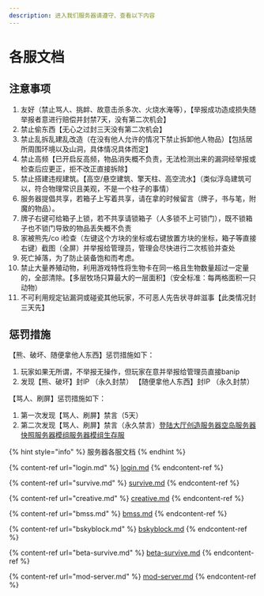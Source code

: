 ```yaml
---
description: 进入我们服务器请遵守、查看以下内容
---
```


# 各服文档

## 注意事项 <a href="zhu-yi-shi-xiang" id="zhu-yi-shi-xiang"></a>

1. 友好（禁止骂人、挑衅、故意击杀多次、火烧水淹等），【举报成功造成损失随举报者意进行赔偿并封禁7天，没有第二次机会】
2. 禁止偷东西【无心之过封三天没有第二次机会】
3. 禁止乱拆乱建乱改造（在没有他人允许的情况下禁止拆卸他人物品）【包括居所周围环境以及山洞，具体情况具体而定】
4. 禁止高频【已开启反高频，物品消失概不负责，无法检测出来的漏洞经举报或检查后应更正，拒不改正直接拆除】 
5. 禁止搭建违规建筑。【高空/悬空建筑、擎天柱、高空流水】（类似浮岛建筑可以，符合物理常识且美观，不是一个柱子的事情）
6. 服务器提倡共享，若箱子上写着共享，请在拿的时候留言（牌子，书与笔，附魔的物品）。
7. 牌子右键可给箱子上锁，若不共享请锁箱子（人多锁不上可锁门），既不锁箱子也不锁门导致的物品丢失概不负责
8. 家被熊先/co i检查（左键这个方块的坐标或右键放置方块的坐标，箱子等直接右键）截图（全屏）并举报给管理员，管理会尽快进行二次核验并查处
9. 死亡掉落，为了防止装备饱和而考虑。
10. 禁止大量养殖动物，利用游戏特性将生物卡在同一格且生物数量超过一定量的，全部清除。【多层牧场只算最大的一层面积】（安全标准：每两格面积一只动物）
11. 不可利用规定钻漏洞或碰瓷其他玩家，不可恶人先告状寻衅滋事【此类情况封三天先】

## 惩罚措施 <a href="cheng-fa-cuo-shi" id="cheng-fa-cuo-shi"></a>

【熊、破坏、随便拿他人东西】惩罚措施如下：

1. 玩家如果无所谓，不举报无操作，但玩家在意并举报给管理员直接banip
2. 发现【熊、破坏】封IP （永久封禁） 【随便拿他人东西】封IP （永久封禁）

【骂人、刷屏】惩罚措施如下：

1. 第一次发现【骂人、刷屏】禁言（5天）
2. 第二次发现【骂人、刷屏】禁言（永久禁言）[登陆大厅](https://app.gitbook.com/s/-Mc2uvjgS1x1nwCBb6TG/c/hefTnDpnXcd18F3dNlyq/summary/server/login)[创造服务器](https://app.gitbook.com/s/-Mc2uvjgS1x1nwCBb6TG/c/hefTnDpnXcd18F3dNlyq/summary/server/creative)[空岛服务器](https://app.gitbook.com/s/-Mc2uvjgS1x1nwCBb6TG/c/hefTnDpnXcd18F3dNlyq/summary/server/bskyblock)[快照服务器](https://app.gitbook.com/s/-Mc2uvjgS1x1nwCBb6TG/c/hefTnDpnXcd18F3dNlyq/summary/server/beta-survive)[模组服务器](https://app.gitbook.com/s/-Mc2uvjgS1x1nwCBb6TG/c/hefTnDpnXcd18F3dNlyq/summary/server/mod-server)[模组生存服](https://app.gitbook.com/s/-Mc2uvjgS1x1nwCBb6TG/c/hefTnDpnXcd18F3dNlyq/summary/server/mo-zu-sheng-cun-fu)

{% hint style="info" %}
服务器各服文档
{% endhint %}

{% content-ref url="login.md" %}
[login.md](login.md)
{% endcontent-ref %}

{% content-ref url="survive.md" %}
[survive.md](survive.md)
{% endcontent-ref %}

{% content-ref url="creative.md" %}
[creative.md](creative.md)
{% endcontent-ref %}

{% content-ref url="bmss.md" %}
[bmss.md](bmss.md)
{% endcontent-ref %}

{% content-ref url="bskyblock.md" %}
[bskyblock.md](bskyblock.md)
{% endcontent-ref %}

{% content-ref url="beta-survive.md" %}
[beta-survive.md](beta-survive.md)
{% endcontent-ref %}

{% content-ref url="mod-server.md" %}
[mod-server.md](mod-server.md)
{% endcontent-ref %}
